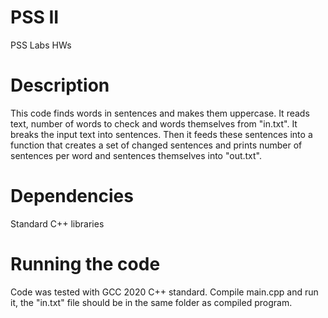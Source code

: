 # PSS II
 PSS Labs HWs
# Description
This code finds words in sentences and makes them uppercase.
It reads text, number of words to check and words themselves from "in.txt".
It breaks the input text into sentences.
Then it feeds these sentences into a function that creates a set of changed sentences and prints number of sentences per word and sentences themselves into "out.txt".

# Dependencies
Standard C++ libraries

# Running the code
Code was tested with GCC 2020 C++ standard.
Compile main.cpp and run it, the "in.txt" file should be in the same folder as compiled program.

